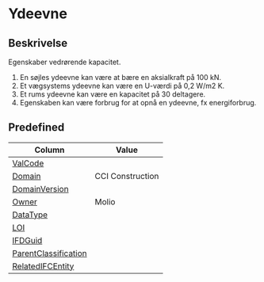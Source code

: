 # Ydeevne

## Beskrivelse

Egenskaber vedrørende kapacitet.

1. En søjles ydeevne kan være at bære en aksialkraft på
   100 kN.
2. Et vægsystems ydeevne kan være en U-værdi på 0,2
   W/m2
   K.
3. Et rums ydeevne kan være en kapacitet på 30 deltagere.
4. Egenskaben kan være forbrug for at opnå en ydeevne,
   fx energiforbrug.

## Predefined

| Column                                                              | Value            |
| ------------------------------------------------------------------- | ---------------- |
| [ValCode](../../Attributes/ValCode.md)                              |                  |
| [Domain](../../Attributes/Domain.md)                                | CCI Construction |
| [DomainVersion](../../Attributes/DomainVersion.md)                  |                  |
| [Owner](../../Attributes/Owner.md)                                  | Molio            |
| [DataType](../../Attributes/DataType.md)                            |                  |
| [LOI](../../Attributes/LOI.md)                                      |                  |
| [IFDGuid](../../Attributes/IFDGuid.md)                              |                  |
| [ParentClassification](../../Attributes/IFCParentClassification.md) |                  |
| [RelatedIFCEntity](../../Attributes/RelatedIFCEntity.md)            |                  |
